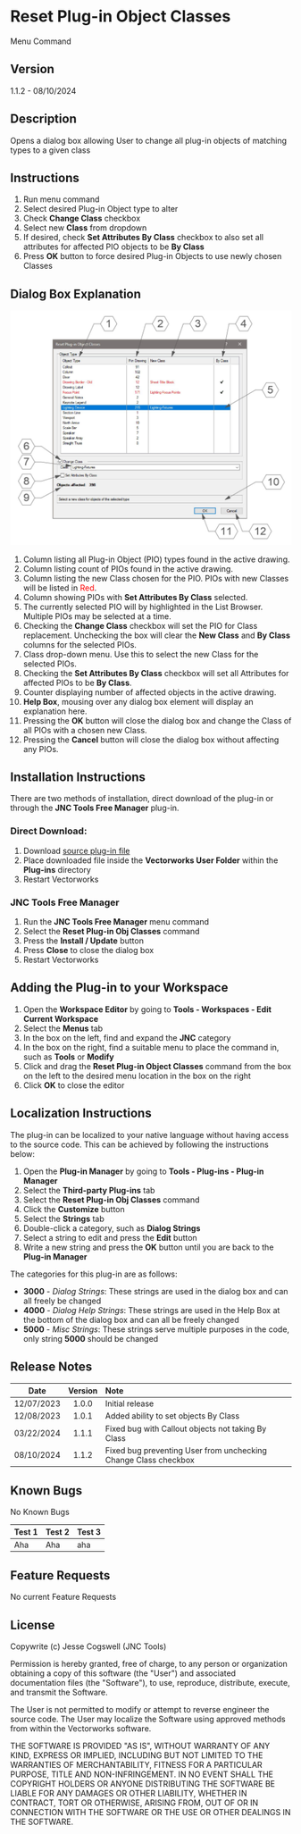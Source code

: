 # Reset Plug-in Object Classes

Menu Command

## Version

1.1.2 - 08/10/2024

## Description

Opens a dialog box allowing User to change all plug-in objects of matching types to a given class

## Instructions

1. Run menu command
2. Select desired Plug-in Object type to alter
3. Check **Change Class** checkbox
4. Select new **Class** from dropdown
5. If desired, check **Set Attributes By Class** checkbox to also set all attributes for affected PIO objects to be **By Class**
6. Press **OK** button to force desired Plug-in Objects to use newly chosen Classes

## Dialog Box Explanation

![Dialog Box Example](images/dialog-box-example.jpg)
1. Column listing all Plug-in Object (PIO) types found in the active drawing.
2. Column listing count of PIOs found in the active drawing.
3. Column listing the new Class chosen for the PIO.  PIOs with new Classes will be listed in <span style="color:red">Red</span>.
4. Column showing PIOs with **Set Attributes By Class** selected.
5. The currently selected PIO will by highlighted in the List Browser. Multiple PIOs may be selected at a time.
6. Checking the **Change Class** checkbox will set the PIO for Class replacement. Unchecking the box will clear the **New Class** and **By Class** columns for the selected PIOs.
7. Class drop-down menu. Use this to select the new Class for the selected PIOs.
8. Checking the **Set Attributes By Class** checkbox will set all Attributes for affected PIOs to be **By Class**.
9. Counter displaying number of affected objects in the active drawing.
10. **Help Box**, mousing over any dialog box element will display an explanation here.
11. Pressing the **OK** button will close the dialog box and change the Class of all PIOs with a chosen new Class.
12. Pressing the **Cancel** button will close the dialog box without affecting any PIOs.

## Installation Instructions

There are two methods of installation, direct download of the plug-in or through the **JNC Tools Free Manager** plug-in.

### Direct Download:

1. Download [source plug-in file](Reset%20Plug-in%20Obj%20Classes.vsm)
2. Place downloaded file inside the **Vectorworks User Folder** within the **Plug-ins** directory
3. Restart Vectorworks

### JNC Tools Free Manager

1. Run the **JNC Tools Free Manager** menu command
2. Select the **Reset Plug-in Obj Classes** command
3. Press the **Install / Update** button
4. Press **Close** to close the dialog box
5. Restart Vectorworks

## Adding the Plug-in to your Workspace

1. Open the **Workspace Editor** by going to **Tools - Workspaces - Edit Current Workspace**
2. Select the **Menus** tab
3. In the box on the left, find and expand the **JNC** category
4. In the box on the right, find a suitable menu to place the command in, such as **Tools** or **Modify**
5. Click and drag the **Reset Plug-in Object Classes** command from the box on the left to the desired menu location in the box on the right
6. Click **OK** to close the editor

## Localization Instructions
The plug-in can be localized to your native language without having access to the source code.  This can be achieved by following the instructions below:

1. Open the **Plug-in Manager** by going to **Tools - Plug-ins - Plug-in Manager**
2. Select the **Third-party Plug-ins** tab
3. Select the **Reset Plug-in Obj Classes** command
4. Click the **Customize** button
5. Select the **Strings** tab
6. Double-click a category, such as **Dialog Strings**
7. Select a string to edit and press the **Edit** button
8. Write a new string and press the **OK** button until you are back to the **Plug-in Manager**

The categories for this plug-in are as follows:

- **3000** - *Dialog Strings*:  These strings are used in the dialog box and can all freely be changed
- **4000** - *Dialog Help Strings*:  These strings are used in the Help Box at the bottom of the dialog box and can all be freely changed
- **5000** - *Misc Strings*:  These strings serve  multiple purposes in the code, only string **5000** should be changed

## Release Notes


| Date | Version | Note |
| :---: | :---: | :--- |
| 12/07/2023 | 1.0.0 | Initial release |
| 12/08/2023 | 1.0.1 | Added ability to set objects By Class |
| 03/22/2024 | 1.1.1 | Fixed bug with Callout objects not taking By Class |
| 08/10/2024 | 1.1.2 | Fixed bug preventing User from unchecking Change Class checkbox |

## Known Bugs

No Known Bugs

| Test 1 | Test 2 | Test 3|
| ------ | ------ | ------ |
| Aha | Aha | aha | 

## Feature Requests

No current Feature Requests


## License

Copywrite (c) Jesse Cogswell (JNC Tools)

Permission is hereby granted, free of charge, to any person or organization
obtaining a copy of this software (the "User") and associated documentation files (the "Software"),
to use, reproduce, distribute, execute, and transmit the Software.

The User is not permitted to modify or attempt to reverse engineer the source code.  The User may
localize the Software using approved methods from within the Vectorworks software.

THE SOFTWARE IS PROVIDED "AS IS", WITHOUT WARRANTY OF ANY KIND, EXPRESS OR
IMPLIED, INCLUDING BUT NOT LIMITED TO THE WARRANTIES OF MERCHANTABILITY,
FITNESS FOR A PARTICULAR PURPOSE, TITLE AND NON-INFRINGEMENT. IN NO EVENT
SHALL THE COPYRIGHT HOLDERS OR ANYONE DISTRIBUTING THE SOFTWARE BE LIABLE
FOR ANY DAMAGES OR OTHER LIABILITY, WHETHER IN CONTRACT, TORT OR OTHERWISE,
ARISING FROM, OUT OF OR IN CONNECTION WITH THE SOFTWARE OR THE USE OR OTHER
DEALINGS IN THE SOFTWARE.
